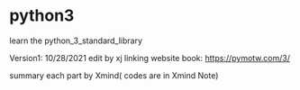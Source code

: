 # python3
learn the python_3_standard_library

Version1:  10/28/2021 edit by xj
linking website book:  https://pymotw.com/3/

summary each part by Xmind( codes are in Xmind Note)
